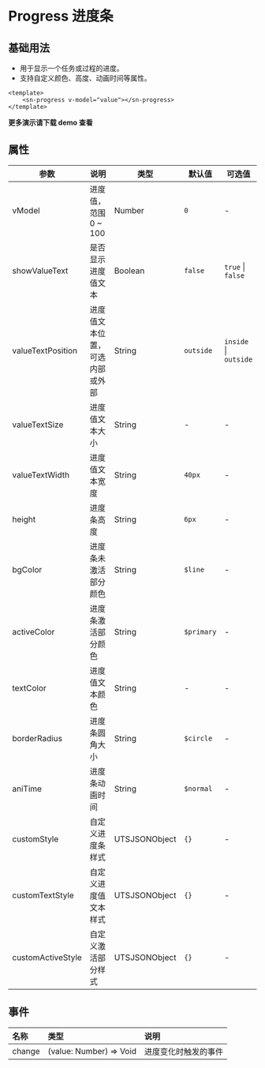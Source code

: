 # Progress 进度条
## 基础用法
- 用于显示一个任务或过程的进度。
- 支持自定义颜色、高度、动画时间等属性。
```vue
<template>
	<sn-progress v-model="value"></sn-progress>
</template>
```
**更多演示请下载 demo 查看**


## 属性
| 参数              | 说明                           | 类型          | 默认值     | 可选值                |
| ----------------- | ------------------------------ | ------------- | ---------- | --------------------- |
| vModel           | 进度值，范围 0 ~ 100           | Number        | `0`        | -                     |
| showValueText     | 是否显示进度值文本             | Boolean       | `false`    | `true` \| `false`     |
| valueTextPosition | 进度值文本位置，可选内部或外部 | String        | `outside`  | `inside` \| `outside` |
| valueTextSize     | 进度值文本大小                 | String        | -          | -                     |
| valueTextWidth    | 进度值文本宽度                 | String        | `40px`     | -                     |
| height            | 进度条高度                     | String        | `6px`      | -                     |
| bgColor           | 进度条未激活部分颜色           | String        | `$line`    | -                     |
| activeColor       | 进度条激活部分颜色             | String        | `$primary` | -                     |
| textColor         | 进度值文本颜色                 | String        | -          | -                     |
| borderRadius      | 进度条圆角大小                 | String        | `$circle`  | -                     |
| aniTime           | 进度条动画时间                 | String        | `$normal`  | -                     |
| customStyle       | 自定义进度条样式               | UTSJSONObject | `{}`       | -                     |
| customTextStyle   | 自定义进度值文本样式           | UTSJSONObject | `{}`       | -                     |
| customActiveStyle | 自定义激活部分样式             | UTSJSONObject | `{}`       | -                     |


## 事件
| 名称   | 类型                      | 说明                 |
| :----- | :------------------------ | :------------------- |
| change | (value: Number) => Void | 进度变化时触发的事件 |


<DemoPhone name="sn-progress" />
